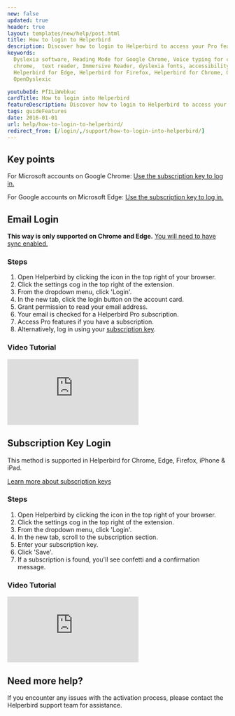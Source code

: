 ```yaml
---
new: false
updated: true
header: true
layout: templates/new/help/post.html
title: How to login to Helperbird
description: Discover how to login to Helperbird to access your Pro features.
keywords:
  Dyslexia software, Reading Mode for Google Chrome, Voice typing for chrome, Text to speech for
  chrome,  text reader, Immersive Reader, dyslexia fonts, accessibility software, dyslexia software,
  Helperbird for Edge, Helperbird for Firefox, Helperbird for Chrome, Opendyslexic for Chrome,
  OpenDyslexic

youtubeId: PfILiWebkuc
cardTitle: How to login into Helperbird
featureDescription: Discover how to login to Helperbird to access your Pro features.
tags: guideFeatures
date: 2016-01-01
url: help/how-to-login-to-helperbird/
redirect_from: [/login/,/support/how-to-login-into-helperbird/]
---
```



## Key points

For Microsoft accounts on Google Chrome: [Use the subscription key to log in.](/help/how-to-use-my-subscription-key/)

For Google accounts on Microsoft Edge: [Use the subscription key to log in.](/help/how-to-use-my-subscription-key/)


## Email Login

**This way is only supported on Chrome and Edge.** [You will need to have sync enabled.](/help/enable-browser-sync-chrome-and-edge/)


### Steps

1. Open Helperbird by clicking the icon in the top right of your browser.
2. Click the settings cog in the top right of the extension.
3. From the dropdown menu, click 'Login'.
4. In the new tab, click the login button on the account card.
5. Grant permission to read your email address.
6. Your email is checked for a Helperbird Pro subscription. 
8. Access Pro features if you have a subscription.
9. Alternatively, log in using your [subscription key](/help/how-to-use-my-subscription-key/).




### Video Tutorial

<div
class="mt-12 mb-12  bg-stone-600 rounded-2xl  aspect-w-16 aspect-h-9"
>
<iframe   
id="videos" 
class="rounded-md shadow-2xl ring-1 ring-gray-900/10"
src="https://www.youtube-nocookie.com/embed/27jqq08vvxI" 
title="YouTube video player" 
frameborder="0"
allow="accelerometer; autoplay; clipboard-write; encrypted-media; gyroscope; picture-in-picture; web-share" 
allowfullscreen>
</iframe>
</div>



## Subscription Key Login 

This method is supported in Helperbird for Chrome, Edge, Firefox, iPhone & iPad.

[Learn more about subscription keys](/help/how-to-use-my-subscription-key/)

### Steps

1. Open Helperbird by clicking the icon in the top right of your browser.
2. Click the settings cog in the top right of the extension.
3. From the dropdown menu, click 'Login'.
4. In the new tab, scroll to the subscription section.
5. Enter your subscription key.
6. Click 'Save'.  
7. If a subscription is found, you'll see confetti and a confirmation message.




### Video Tutorial

<div
class="mt-12 mb-12  bg-stone-600 rounded-2xl  aspect-w-16 aspect-h-9"
>
<iframe   
id="videos" 
class="rounded-md shadow-2xl ring-1 ring-gray-900/10"
src="https://www.youtube-nocookie.com/embed/27jqq08vvxI" 
title="YouTube video player" 
frameborder="0"
allow="accelerometer; autoplay; clipboard-write; encrypted-media; gyroscope; picture-in-picture; web-share" 
allowfullscreen>
</iframe>
</div>


## Need more help?

If you encounter any issues with the activation process, please contact the Helperbird support team for assistance.



